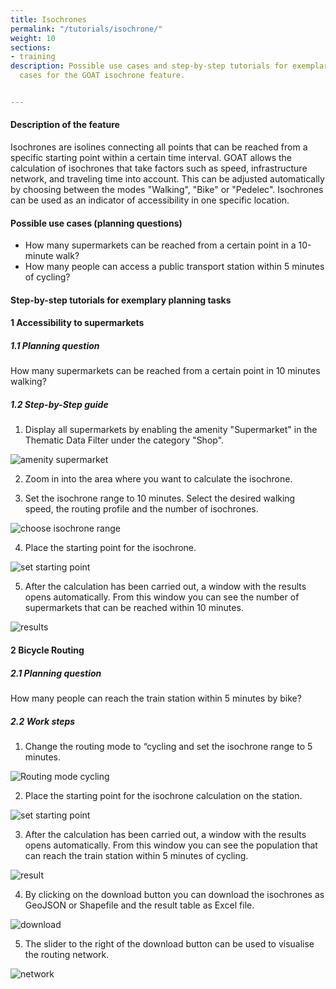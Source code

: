 ```yaml
---
title: Isochrones
permalink: "/tutorials/isochrone/"
weight: 10
sections:
- training
description: Possible use cases and step-by-step tutorials for exemplary planning
  cases for the GOAT isochrone feature.


---
```

#### Description of the feature

Isochrones are isolines connecting all points that can be reached from a specific starting point within a certain time interval. GOAT allows the calculation of isochrones that take factors such as speed, infrastructure network, and traveling time into account. This can be adjusted automatically by choosing between the modes "Walking", "Bike" or "Pedelec". Isochrones can be used as an indicator of accessibility in one specific location.

#### Possible use cases (planning questions)

* How many supermarkets can be reached from a certain point in a 10-minute walk?
* How many people can access a public transport station within 5 minutes of cycling?

#### Step-by-step tutorials for exemplary planning tasks

#### 1 Accessibility to supermarkets

##### 1.1 Planning question

How many supermarkets can be reached from a certain point in 10 minutes walking?

##### 1.2 Step-by-Step guide

1. Display all supermarkets by enabling the amenity "Supermarket" in the Thematic Data Filter under the category "Shop".

<img src="/images/training_materials/Isochrone/amenity_supermarket_en.png" alt="amenity supermarket" style="max-height:300px;"/>

2. Zoom in into the area where you want to calculate the isochrone.

3. Set the isochrone range to 10 minutes. Select the desired walking speed, the routing profile and the number of isochrones.

<img src="/images/training_materials/Isochrone/isochrone_settings_en.png"  alt="choose isochrone range" style="max-height:230px;"/>

4. Place the starting point for the isochrone.

<img src="/images/training_materials/Isochrone/starting_point_isochrone_en.png"  alt="set starting point" style="max-height:150px;"/>

5. After the calculation has been carried out, a window with the results opens automatically. From this window you can see the number of supermarkets that can be reached within 10 minutes.

<img src="/images/training_materials/Isochrone/results_supermarkets_en.png"  alt="results"/>

#### 2 Bicycle Routing

##### 2.1 Planning question

How many people can reach the train station within 5 minutes by bike?

##### 2.2 Work steps

1. Change the routing mode to “cycling and set the isochrone range to 5 minutes.

<img src="/images/training_materials/Isochrone/cycling_mode_en.png"  alt="Routing mode cycling" style="max-height:220px;"/>

2. Place the starting point for the isochrone calculation on the station.

<!-- ![](/images/training_materials/Isochrone/starting-point-isochrone.webp) -->
<img src="/images/training_materials/Isochrone/starting_point_isochrone_en.png"  alt="set starting point" style="max-height:150px;"/>

3. After the calculation has been carried out, a window with the results opens automatically. From this window you can see the population that can reach the train station within 5 minutes of cycling.

<img src="/images/training_materials/Isochrone/cycling_result_en.png"  alt="result"/>

4. By clicking on the download button you can download the isochrones as GeoJSON or Shapefile and the result table as Excel file.

<img src="/images/training_materials/Isochrone/download_en.png"  alt="download" style="max-height:230px;"/>

5. The slider to the right of the download button can be used to visualise the routing network.

<img src="/images/training_materials/Isochrone/network_en.png"  alt="network"/>